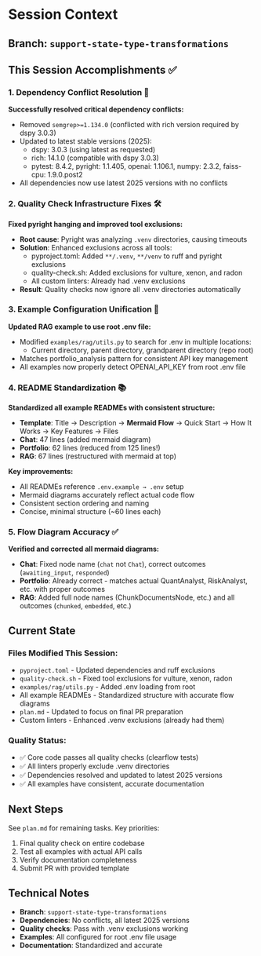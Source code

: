 # Session Context

## Branch: `support-state-type-transformations`

## This Session Accomplishments ✅

### 1. Dependency Conflict Resolution 🔧
**Successfully resolved critical dependency conflicts:**
- Removed `semgrep>=1.134.0` (conflicted with rich version required by dspy 3.0.3)
- Updated to latest stable versions (2025):
  - dspy: 3.0.3 (using latest as requested)
  - rich: 14.1.0 (compatible with dspy 3.0.3)
  - pytest: 8.4.2, pyright: 1.1.405, openai: 1.106.1, numpy: 2.3.2, faiss-cpu: 1.9.0.post2
- All dependencies now use latest 2025 versions with no conflicts

### 2. Quality Check Infrastructure Fixes 🛠️
**Fixed pyright hanging and improved tool exclusions:**
- **Root cause**: Pyright was analyzing `.venv` directories, causing timeouts
- **Solution**: Enhanced exclusions across all tools:
  - pyproject.toml: Added `**/.venv`, `**/venv` to ruff and pyright exclusions
  - quality-check.sh: Added exclusions for vulture, xenon, and radon
  - All custom linters: Already had .venv exclusions
- **Result**: Quality checks now ignore all .venv directories automatically

### 3. Example Configuration Unification 🔗
**Updated RAG example to use root .env file:**
- Modified `examples/rag/utils.py` to search for .env in multiple locations:
  - Current directory, parent directory, grandparent directory (repo root)
- Matches portfolio_analysis pattern for consistent API key management
- All examples now properly detect OPENAI_API_KEY from root .env file

### 4. README Standardization 📚
**Standardized all example READMEs with consistent structure:**
- **Template**: Title → Description → **Mermaid Flow** → Quick Start → How It Works → Key Features → Files
- **Chat**: 47 lines (added mermaid diagram)
- **Portfolio**: 62 lines (reduced from 125 lines!)
- **RAG**: 67 lines (restructured with mermaid at top)

**Key improvements:**
- All READMEs reference `.env.example → .env` setup
- Mermaid diagrams accurately reflect actual code flow
- Consistent section ordering and naming
- Concise, minimal structure (~60 lines each)

### 5. Flow Diagram Accuracy ✅
**Verified and corrected all mermaid diagrams:**
- **Chat**: Fixed node name (`chat` not `Chat`), correct outcomes (`awaiting_input`, `responded`)
- **Portfolio**: Already correct - matches actual QuantAnalyst, RiskAnalyst, etc. with proper outcomes
- **RAG**: Added full node names (ChunkDocumentsNode, etc.) and all outcomes (`chunked`, `embedded`, etc.)

## Current State

### Files Modified This Session:
- `pyproject.toml` - Updated dependencies and ruff exclusions
- `quality-check.sh` - Fixed tool exclusions for vulture, xenon, radon
- `examples/rag/utils.py` - Added .env loading from root
- All example READMEs - Standardized structure with accurate flow diagrams
- `plan.md` - Updated to focus on final PR preparation
- Custom linters - Enhanced .venv exclusions (already had them)

### Quality Status:
- ✅ Core code passes all quality checks (clearflow tests)
- ✅ All linters properly exclude .venv directories
- ✅ Dependencies resolved and updated to latest 2025 versions
- ✅ All examples have consistent, accurate documentation

## Next Steps

See `plan.md` for remaining tasks. Key priorities:
1. Final quality check on entire codebase
2. Test all examples with actual API calls  
3. Verify documentation completeness
4. Submit PR with provided template

## Technical Notes

- **Branch**: `support-state-type-transformations` 
- **Dependencies**: No conflicts, all latest 2025 versions
- **Quality checks**: Pass with .venv exclusions working
- **Examples**: All configured for root .env file usage
- **Documentation**: Standardized and accurate